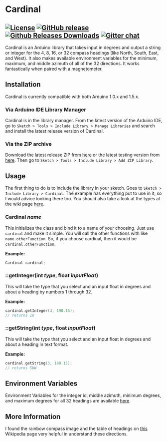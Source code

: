 Cardinal
========
[![License](https://img.shields.io/github/license/DaAwesomeP/arduino-cardinal.svg?style=flat-square)](https://github.com/DaAwesomeP/arduino-cardinal/blob/master/LICENSE) [![GitHub release](https://img.shields.io/github/release/DaAwesomeP/arduino-cardinal.svg?style=flat-square)](https://github.com/DaAwesomeP/arduino-cardinal/releases/latest) [![Github Releases Downloads](https://img.shields.io/github/downloads/DaAwesomeP/arduino-cardinal/latest/total.svg?style=flat-square)](https://github.com/DaAwesomeP/arduino-cardinal/releases/latest) [![Gitter chat](https://badges.gitter.im/DaAwesomeP/arduino-cardinal.png?style=flat-square)](https://gitter.im/DaAwesomeP/arduino-cardinal)
---
Cardinal is an Arduino library that takes input in degrees and output a string or integer for the 4, 8, 16, or 32 compass headings (like North, South, East, and West). It also makes available environment variables for the minimum, maximum, and middle azimuth of all of the 32 directions. It works fantastically when paired with a magnetometer.

## Installation
Cardinal is currently compatible with both Arduino 1.0.x and 1.5.x.

### Via Arduino IDE Library Manager
Cardinal is in the library manager. From the latest version of the Arduino IDE, go to `Sketch > Tools > Include Library > Manage Libraries` and search and install the latest release version of Cardinal.

### Via the ZIP archive
Download the latest release ZIP from [here](https://github.com/DaAwesomeP/arduino-cardinal/releases/latest) or the latest testing version from [here](https://github.com/DaAwesomeP/arduino-cardinal/archive/master.zip). Then go to `Sketch > Tools > Include Library > Add ZIP Library`.

## Usage
The first thing to do is to include the library in your sketch. Goes to `Sketch > Include Library > Cardinal`. The example has everything put to use in it, so I would advice looking there too. You should also take a look at the types at the wiki page [here](https://github.com/DaAwesomeP/arduino-cardinal/wiki/Types).

### Cardinal *name*
This initializes the class and bind it to a name of your choosing. Just use `cardinal` and make it simple. You will call the other functions with like `name.otherFunction`. So, if you choose cardinal, then it would be `cardinal.otherFunction`.

**Example:**
```cpp
Cardinal cardinal;
```

### ::getInteger(int *type*, float *inputFloat*)
This will take the type that you select and an input float in degrees and about a heading by numbers 1 through 32.

**Example:**
```cpp
cardinal.getInteger(3, 190.15);
// returns 18
```

### ::getString(int *type*, float *inputFloat*)
This will take the type that you select and an input float in degrees and about a heading in text format.

**Example:**
```cpp
cardinal.getString(3, 190.15);
// returns SbW
```

## Environment Variables
Environment Variables for the integer id, middle azimuth, minimum degrees, and maximum degrees for all 32 headings are available [here](https://github.com/DaAwesomeP/arduino-cardinal/wiki/Environment-Variables).

## More Information

I found the rainbow compass image and the table of headings on [this](https://en.wikipedia.org/wiki/Points_of_the_compass) Wikipedia page very helpful in understand these directions.

